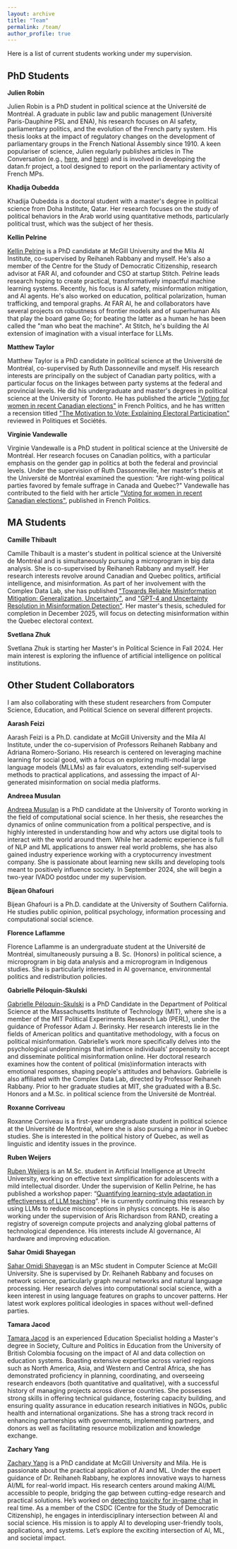```yaml
---
layout: archive
title: "Team"
permalink: /team/
author_profile: true
---
```

Here is a list of current students working under my supervision. 
## PhD Students
**Julien Robin** 

Julien Robin is a PhD student in political science at the Université de Montréal. A graduate in public law and public management (Université Paris-Dauphine PSL and ENA), his research focuses on AI safety, parliamentary politics, and the evolution of the French party system. His thesis looks at the impact of regulatory changes on the development of parliamentary groups in the French National Assembly since 1910. A keen populariser of science, Julien regularly publishes articles in The Conversation (e.g., [here](https://theconversation.com/reforme-des-retraites-comment-les-parlementaires-tentent-de-rassembler-leurs-troupes-199262), and [here](https://theconversation.com/comment-le-travail-de-lassemblee-nationale-sest-invite-dans-le-quotidien-207071)) and is involved in developing the datan.fr project, a tool designed to report on the parliamentary activity of French MPs.

**Khadija Oubedda**

Khadija Oubedda is a doctoral student with a master's degree in political science from Doha Institute, Qatar. Her research focuses on the study of political behaviors in the Arab world using quantitative methods, particularly political trust, which was the subject of her thesis.

**Kellin Pelrine**

[Kellin Pelrine](https://kellinpelrine.github.io/) is a PhD candidate at McGill University and the Mila AI Institute, co-supervised by Reihaneh Rabbany and myself. He's also a member of the Centre for the Study of Democratic Citizenship, research advisor at FAR AI, and cofounder and CSO at startup Stitch. Pelrine leads research hoping to create practical, transformatively impactful machine learning systems. Recently, his focus is AI safety, misinformation mitigation, and AI agents. He's also worked on education, political polarization, human trafficking, and temporal graphs. At FAR AI, he and collaborators have several projects on robustness of frontier models and of superhuman AIs that play the board game Go; for beating the latter as a human he has been called the "man who beat the machine". At Stitch, he's building the AI extension of imagination with a visual interface for LLMs.

**Matthew Taylor** 

Matthew Taylor is a PhD candidate in political science at the Université de Montréal, co-supervised by Ruth Dassonneville and myself. His research interests are principally on the subject of Canadian party politics, with a particular focus on the linkages between party systems at the federal and provincial levels. He did his undergraduate and master's degrees in political science at the University of Toronto. He has published the article ["Voting for women in recent Canadian elections"](https://link.springer.com/article/10.1057/s41253-024-00236-5) in French Politics, and he has written a recension titled ["The Motivation to Vote: Explaining Electoral Participation"](https://www.erudit.org/fr/revues/ps/2022-v41-n1-ps06695/1085195ar/) reviewed in Politiques et Sociétés.

**Virginie Vandewalle** 

Virginie Vandewalle is a PhD student in political science at the Université de Montréal. Her research focuses on Canadian politics, with a particular emphasis on the gender gap in politics at both the federal and provincial levels. Under the supervision of Ruth Dassonneville, her master's thesis at the Université de Montréal examined the question: "Are right-wing political parties favored by female suffrage in Canada and Quebec?" Vandewalle has contributed to the field with her article ["Voting for women in recent Canadian elections"](https://link.springer.com/article/10.1057/s41253-024-00236-5), published in French Politics.

## MA Students
**Camille Thibault**

Camille Thibault is a master's student in political science at the Université de Montréal and is simultaneously pursuing a microprogram in big data analysis. She is co-supervised by Reihaneh Rabbany and myself. Her research interests revolve around Canadian and Quebec politics, artificial intelligence, and misinformation. As part of her involvement with the Complex Data Lab, she has published ["Towards Reliable Misinformation Mitigation: Generalization, Uncertainty"](https://arxiv.org/abs/2305.14928), and ["GPT-4 and Uncertainty Resolution in Misinformation Detection"](https://arxiv.org/abs/2401.01197). Her master's thesis, scheduled for completion in December 2025, will focus on detecting misinformation within the Quebec electoral context.

**Svetlana Zhuk**

Svetlana Zhuk is starting her Master's in Political Science in Fall 2024. Her main interest is exploring the influence of artificial intelligence on political institutions.

## Other Student Collaborators
I am also collaborating with these student researchers from Computer Science, Education, and Political Science on several different projects. 

**Aarash Feizi**

Aarash Feizi is a Ph.D. candidate at McGill University and the Mila AI Institute, under the co-supervision of Professors Reihaneh Rabbany and Adriana Romero-Soriano. His research is centered on leveraging machine learning for social good, with a focus on exploring multi-modal large language models (MLLMs) as fair evaluators, extending self-supervised methods to practical applications, and assessing the impact of AI-generated misinformation on social media platforms.

**Andreea Musulan**

[Andreea Musulan](https://amusulan.github.io/) is a PhD candidate at the University of Toronto working in the field of computational social science. In her thesis, she researches the dynamics of online communication from a political perspective, and is highly interested in understanding how and why actors use digital tools to interact with the world around them. While her academic experience is full of NLP and ML applications to answer real world problems, she has also gained industry experience working with a cryptocurrency investment company. She is passionate about learning new skills and developing tools meant to positively influence society. In September 2024, she will begin a two-year IVADO postdoc under my supervision. 

**Bijean Ghafouri**

Bijean Ghafouri is a Ph.D. candidate at the University of Southern California. He studies public opinion, political psychology, information processing and computational social science.

**Florence Laflamme**

Florence Laflamme is an undergraduate student at the Université de Montréal, simultaneously pursuing a B. Sc. (Honors) in political science, a microprogram in big data analysis and a microprogram in Indigenous studies. She is particularly interested in AI governance, environmental politics and redistribution policies.

**Gabrielle Péloquin-Skulski**

[Gabrielle Péloquin-Skulski](https://scholar.google.com/citations?user=1EbUmSsAAAAJ&hl=en&oi=ao) is a PhD Candidate in the Department of Political Science at the Massachusetts Institute of Technology (MIT), where she is a member of the MIT Political Experiments Research Lab (PERL), under the guidance of Professor Adam J. Berinsky. Her research interests lie in the fields of American politics and quantitative methodology, with a focus on political misinformation. Gabrielle’s work more specifically delves into the psychological underpinnings that influence individuals' propensity to accept and disseminate political misinformation online. Her doctoral research examines how the content of political (mis)information interacts with emotional responses, shaping people's attitudes and behaviors. Gabrielle is also affiliated with the Complex Data Lab, directed by Professor Reihaneh Rabbany. Prior to her graduate studies at MIT, she graduated with a B.Sc. Honors and a M.Sc. in political science from the Université de Montréal.

**Roxanne Corriveau**

Roxanne Corriveau is a first-year undergraduate student in political science at the Université de Montréal, where she is also pursuing a minor in Quebec studies. She is interested in the political history of Quebec, as well as linguistic and identity issues in the province.

**Ruben Weijers**

[Ruben Weijers](https://www.linkedin.com/in/ruben-weijers-81671a230/) is an M.Sc. student in Artificial Intelligence at Utrecht University, working on effective text simplification for adolescents with a mild intellectual disorder. Under the supervision of Kellin Pelrine, he has published a workshop paper: “[Quantifying learning-style adaptation in effectiveness of LLM teaching](https://aclanthology.org/2024.personalize-1.10.pdf)”. He is currently continuing this research by using LLMs to reduce misconceptions in physics concepts. He is also working under the supervision of Aris Richardson from RAND, creating a registry of sovereign compute projects and analyzing global patterns of technological dependence. His interests include AI governance, AI hardware and improving education.

**Sahar Omidi Shayegan**

[Sahar Omidi Shayegan](https://saharshayegan.github.io/) is an MSc student in Computer Science at McGill University. She is supervised by Dr. Reihaneh Rabbany and focuses on network science, particularly graph neural networks and natural language processing. Her research delves into computational social science, with a keen interest in using language features on graphs to uncover patterns. Her latest work explores political ideologies in spaces without well-defined parties.

**Tamara Jacod**

[Tamara Jacod](https://www.linkedin.com/in/tamara-jacod/) is an experienced Education Specialist   holding   a   Master's   degree   in Society, Culture and Politics in Education from   the   University   of   British   Colombia focusing on the impact of AI and data collection on education systems. Boasting extensive expertise across varied regions such as North America, Asia, and Western and Central Africa, she has demonstrated proficiency in planning, coordinating, and overseeing   research   endeavors   (both quantitative   and   qualitative),   with   a successful   history   of   managing   projects across diverse countries. She possesses strong skills in offering technical guidance, fostering capacity building, and ensuring quality assurance in education   research   initiatives   in   NGOs,   public   health   and   international organizations. She has a strong track record in enhancing partnerships with governments, implementing partners, and donors as well as facilitating resource mobilization and knowledge exchange. 

**Zachary Yang**

[Zachary Yang](https://www.linkedin.com/in/zachary-y-647209103/) is a PhD candidate at McGill University and Mila. He is passionate about the practical application of AI and ML. Under the expert guidance of Dr. Reihaneh Rabbany, he explores innovative ways to harness AI/ML for real-world impact. His research centers around making AI/ML accessible to people, bridging the gap between cutting-edge research and practical solutions. He’s worked on [detecting toxicity for in-game chat](https://aclanthology.org/2023.findings-emnlp.663/) in real time.  As a member of the CSDC (Centre for the Study of Democratic Citizenship), he engages in interdisciplinary intersection between AI and social science. His mission is to apply AI to developing user-friendly tools, applications, and systems. Let’s explore the exciting intersection of AI, ML, and societal impact.









